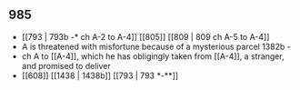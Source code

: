 ## 985
- [[793 | 793b -* ch A-2 to A-4]] [[805]] [[809 | 809 ch A-5 to A-4]] 
- A is threatened with misfortune because of a mysterious parcel 1382b -
- ch A to [[A-4]], which he has obligingly taken from [[A-4]], a stranger, and promised to deliver
- [[608]] [[1438 | 1438b]] [[793 | 793 *-**]] 

